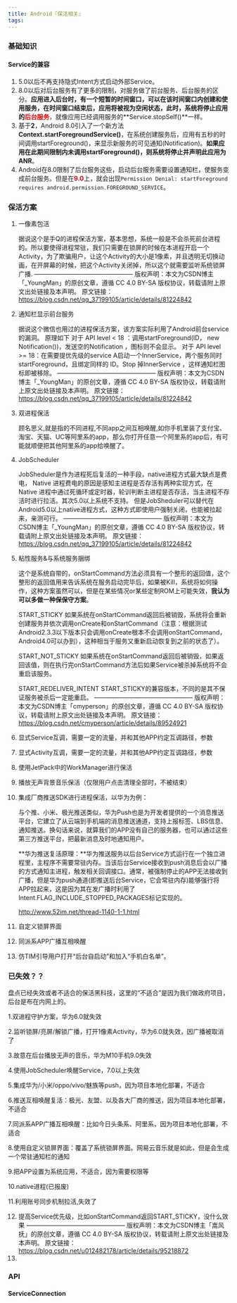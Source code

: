 ```yaml
---
title: Android『保活相关』
tags:
---
```




### 基础知识

#### Service的兼容

1. 5.0以后不再支持隐式Intent方式启动外部Service。
2. 8.0以后对后台服务有了更多的限制，对服务做了前台服务、后台服务的区分。**应用进入后台时，有一个短暂的时间窗口，可以在该时间窗口内创建和使用服务，在时间窗口结束后，应用将被视为空闲状态，此时，系统将停止应用的**<font color="#dd0000">**后台服务**</font>，就像应用已经调用服务的**Service.stopSelf()**一样。
3. 基于**2**，Android 8.0引入了一个新方法**Context.startForegroundService()**，在系统创建服务后，应用有五秒的时间调用startForeground()，来显示新服务的可见通知(Notification)。**如果应用在此期间限制内未调用startForeground()，则系统将停止并声明此应用为ANR**。
4. Android在8.0限制了后台服务这些，启动后台服务需要设置通知栏，使服务变成前台服务。但是在<font color="#dd0000">**9.0**</font>上，就会出现`Permission Denial: startForeground requires android.permission.FOREGROUND_SERVICE`。

<!--more-->

### 保活方案

1. 一像素包活

   据说这个是手Q的进程保活方案，基本思想，系统一般是不会杀死前台进程的。所以要使得进程常驻，我们只需要在锁屏的时候在本进程开启一个Activity，为了欺骗用户，让这个Activity的大小是1像素，并且透明无切换动画，在开屏幕的时候，把这个Activity关闭掉，所以这个就需要监听系统锁屏广播.
   ————————————————
   版权声明：本文为CSDN博主「_YoungMan」的原创文章，遵循 CC 4.0 BY-SA 版权协议，转载请附上原文出处链接及本声明。
   原文链接：https://blog.csdn.net/qq_37199105/article/details/81224842

2. 通知栏显示前台服务

   据说这个微信也用过的进程保活方案，该方案实际利用了Android前台service的漏洞。
   原理如下
   对于 API level < 18 ：调用startForeground(ID， new Notification())，发送空的Notification ，图标则不会显示。
   对于 API level >= 18：在需要提优先级的service A启动一个InnerService，两个服务同时startForeground，且绑定同样的 ID。Stop 掉InnerService ，这样通知栏图标即被移除。
   ————————————————
   版权声明：本文为CSDN博主「_YoungMan」的原创文章，遵循 CC 4.0 BY-SA 版权协议，转载请附上原文出处链接及本声明。
   原文链接：https://blog.csdn.net/qq_37199105/article/details/81224842

3. 双进程保活

   顾名思义,就是指的不同进程,不同app之间互相唤醒,如你手机里装了支付宝、淘宝、天猫、UC等阿里系的app，那么你打开任意一个阿里系的app后，有可能就顺便把其他阿里系的app给唤醒了。

4. JobScheduler

   JobSheduler是作为进程死后复活的一种手段，native进程方式最大缺点是费电， Native 进程费电的原因是感知主进程是否存活有两种实现方式，在 Native 进程中通过死循环或定时器，轮训判断主进程是否存活，当主进程不存活时进行拉活。其次5.0以上系统不支持。 但是JobSheduler可以替代在Android5.0以上native进程方式，这种方式即使用户强制关闭，也能被拉起来，亲测可行。
   ————————————————
   版权声明：本文为CSDN博主「_YoungMan」的原创文章，遵循 CC 4.0 BY-SA 版权协议，转载请附上原文出处链接及本声明。
   原文链接：https://blog.csdn.net/qq_37199105/article/details/81224842

5. 粘性服务&与系统服务捆绑

   这个是系统自带的，onStartCommand方法必须具有一个整形的返回值，这个整形的返回值用来告诉系统在服务启动完毕后，如果被Kill，系统将如何操作，这种方案虽然可以，但是在某些情况or某些定制ROM上可能失效，**我认为可以多做一种保保守方案**。

   START_STICKY
   如果系统在onStartCommand返回后被销毁，系统将会重新创建服务并依次调用onCreate和onStartCommand（注意：根据测试Android2.3.3以下版本只会调用onCreate根本不会调用onStartCommand，Android4.0可以办到），这种相当于服务又重新启动恢复到之前的状态了）。

   START_NOT_STICKY
   如果系统在onStartCommand返回后被销毁，如果返回该值，则在执行完onStartCommand方法后如果Service被杀掉系统将不会重启该服务。

   START_REDELIVER_INTENT
   START_STICKY的兼容版本，不同的是其不保证服务被杀后一定能重启。
   ————————————————
   版权声明：本文为CSDN博主「cmyperson」的原创文章，遵循 CC 4.0 BY-SA 版权协议，转载请附上原文出处链接及本声明。
   原文链接：https://blog.csdn.net/cmyperson/article/details/89524921

6. 显式Service互调，需要一定的流量，并和其他APP约定互调路径，参数

7. 显式Activity互调，需要一定的流量，并和其他APP约定互调路径，参数

8. 使用JetPack中的WorkManager进行保活

9. 播放无声背景音乐保活（仅限用户点击清理全部时，不被结束）

10. 集成厂商推送SDK进行进程保活，以华为为例：

    与个推、小米、极光推送类似，华为Push也是为开发者提供的一个消息推送平台，它建立了从云端到手机端的消息推送通道，支持上报标签、LBS信息、通知推送。换句话来说，就算我们的APP没有自己的服务器，也可以通过这些第三方推送平台，把最新消息及时地通知用户。

    **华为推送复活原理：**华为推送服务以后台Service方式运行在一个独立进程里，主程序不需要常驻内存。当该后台Service接收到push消息后会以广播的方式通知主进程，触发相关回调接口。通常，被强制停止的APP无法接收到广播，但是华为push通道(即推送后台Service，它会常驻内存)能够强行将APP拉起来，这是因为其在发广播时利用了Intent.FLAG_INCLUDE_STOPPED_PACKAGES标记实现的。

    <http://www.52im.net/thread-1140-1-1.html>

11. 自定义锁屏界面

12. 同派系APP广播互相唤醒

13. 仿TIM引导用户打开“后台自启动”和加入“手机白名单”。



### 已失效？？

盘点已经失效或者不适合的保活黑科技，这里的“不适合”是因为我们做政府项目，后台是布在内网上的。

1.双进程守护方案，华为6.0就失效

2.监听锁屏/亮屏/解锁广播，打开1像素Activity，华为6.0就失效，因广播被取消了

3.故意在后台播放无声的音乐，华为M10手机9.0失效

4.使用JobScheduler唤醒Service，7.0以上失效

5.集成华为/小米/oppo/vivo/魅族等push，因为项目本地化部署，不适合

6.推送互相唤醒复活：极光、友盟、以及各大厂商的推送，因为项目本地化部署，不适合

7.同派系APP广播互相唤醒：比如今日头条系、阿里系，因为项目本地化部署，不适合

8.使用自定义锁屏界面：覆盖了系统锁屏界面。网易云音乐就是如此，但是会生成一个常驻通知栏的通知

9.把APP设置为系统应用，不适合，因为需要权限等

10.native进程(已报废)

11.利用账号同步机制拉活,失效了

12. 提高Service优先级，比如onStartCommand返回START_STICKY，没什么效果
   ————————————————
   版权声明：本文为CSDN博主「嵩风抚」的原创文章，遵循 CC 4.0 BY-SA 版权协议，转载请附上原文出处链接及本声明。
   原文链接：https://blog.csdn.net/u012482178/article/details/95218872
13. 

### API

#### ServiceConnection